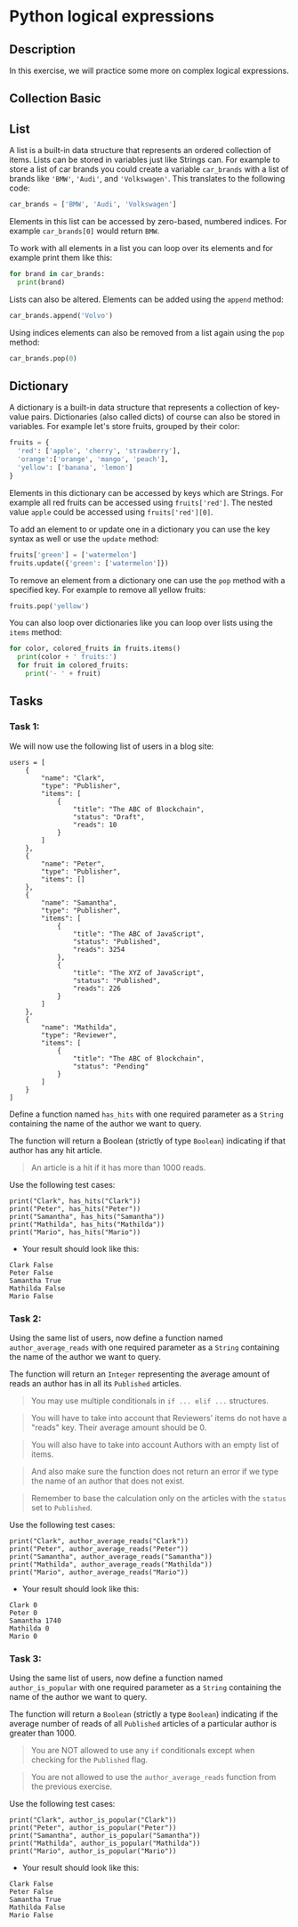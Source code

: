 # Python logical expressions

## Description

In this exercise, we will practice some more on complex logical expressions.

##

## Collection Basic

## List

A list is a built-in data structure that represents an ordered collection of items. Lists can be stored in variables just like Strings can. For example to store a list of car brands you could create a variable `car_brands` with a list of brands like `'BMW'`, `'Audi'`, and `'Volkswagen'`. This translates to the following code:

```python
car_brands = ['BMW', 'Audi', 'Volkswagen']
```

Elements in this list can be accessed by zero-based, numbered indices. For example `car_brands[0]` would return `BMW`.

To work with all elements in a list you can loop over its elements and for example print them like this:

```python
for brand in car_brands:
  print(brand)
```

Lists can also be altered. Elements can be added using the `append` method:

```python
car_brands.append('Volvo')
```

Using indices elements can also be removed from a list again using the `pop` method:

```python
car_brands.pop(0)
```


## Dictionary

A dictionary is a built-in data structure that represents a collection of key-value pairs. Dictionaries (also called dicts) of course can also be stored in variables. For example let's store fruits, grouped by their color:

```python
fruits = {
  'red': ['apple', 'cherry', 'strawberry'],
  'orange':['orange', 'mango', 'peach'],
  'yellow': ['banana', 'lemon']
}
```

Elements in this dictionary can be accessed by keys which are Strings. For example all red fruits can be accessed using `fruits['red']`. The nested value `apple` could be accessed using `fruits['red'][0]`.

To add an element to or update one in a dictionary you can use the key syntax as well or use the `update` method:

```python
fruits['green'] = ['watermelon']
fruits.update({'green': ['watermelon']})
```

To remove an element from a dictionary one can use the `pop` method with a specified key. For example to remove all yellow fruits:

```python
fruits.pop('yellow')
```

You can also loop over dictionaries like you can loop over lists using the `items` method:

```python
for color, colored_fruits in fruits.items()
  print(color + ' fruits:')
  for fruit in colored_fruits:
    print('- ' + fruit)
```

##

## Tasks

###

### Task 1:

We will now use the following list of users in a blog site:

```
users = [
    {
        "name": "Clark",
        "type": "Publisher",
        "items": [
            {
                "title": "The ABC of Blockchain",
                "status": "Draft",
                "reads": 10
            }
        ]
    },
    {
        "name": "Peter",
        "type": "Publisher",
        "items": []
    },
    {
        "name": "Samantha",
        "type": "Publisher",
        "items": [
            {
                "title": "The ABC of JavaScript",
                "status": "Published",
                "reads": 3254
            },
            {
                "title": "The XYZ of JavaScript",
                "status": "Published",
                "reads": 226
            }
        ]
    },
    {
        "name": "Mathilda",
        "type": "Reviewer",
        "items": [
            {
                "title": "The ABC of Blockchain",
                "status": "Pending"
            }
        ]
    }
]
```

Define a function named `has_hits` with one required parameter as a `String` containing the name of the author we want to query.

The function will return a Boolean (strictly of type `Boolean`) indicating if that author has any hit article.

> An article is a hit if it has more than 1000 reads.

Use the following test cases:

```
print("Clark", has_hits("Clark"))
print("Peter", has_hits("Peter"))
print("Samantha", has_hits("Samantha"))
print("Mathilda", has_hits("Mathilda"))
print("Mario", has_hits("Mario"))
```
- Your result should look like this:

```
Clark False
Peter False
Samantha True
Mathilda False
Mario False
```

###

### Task 2:

Using the same list of users, now define a function named `author_average_reads` with one required parameter as a `String` containing the name of the author we want to query.

The function will return an `Integer` representing the average amount of reads an author has in all its `Published` articles.

> You may use multiple conditionals in `if ... elif ...` structures.

> You will have to take into account that Reviewers' items do not have a "reads" key. Their average amount should be 0.

> You will also have to take into account Authors with an empty list of items.

> And also make sure the function does not return an error if we type the name of an author that does not exist.

> Remember to base the calculation only on the articles with the `status` set to `Published`.

Use the following test cases:

```
print("Clark", author_average_reads("Clark"))
print("Peter", author_average_reads("Peter"))
print("Samantha", author_average_reads("Samantha"))
print("Mathilda", author_average_reads("Mathilda"))
print("Mario", author_average_reads("Mario"))
```
- Your result should look like this:

```
Clark 0
Peter 0
Samantha 1740
Mathilda 0
Mario 0
```

###

### Task 3:

Using the same list of users, now define a function named `author_is_popular` with one required parameter as a `String` containing the name of the author we want to query.

The function will return a `Boolean` (strictly a type `Boolean`) indicating if the average number of reads of all `Published` articles of a particular author is greater than 1000.

> You are NOT allowed to use any `if` conditionals except when checking for the `Published` flag.

> You are not allowed to use the `author_average_reads` function from the previous exercise.


Use the following test cases:

```
print("Clark", author_is_popular("Clark"))
print("Peter", author_is_popular("Peter"))
print("Samantha", author_is_popular("Samantha"))
print("Mathilda", author_is_popular("Mathilda"))
print("Mario", author_is_popular("Mario"))
```
- Your result should look like this:

```
Clark False
Peter False
Samantha True
Mathilda False
Mario False
```
